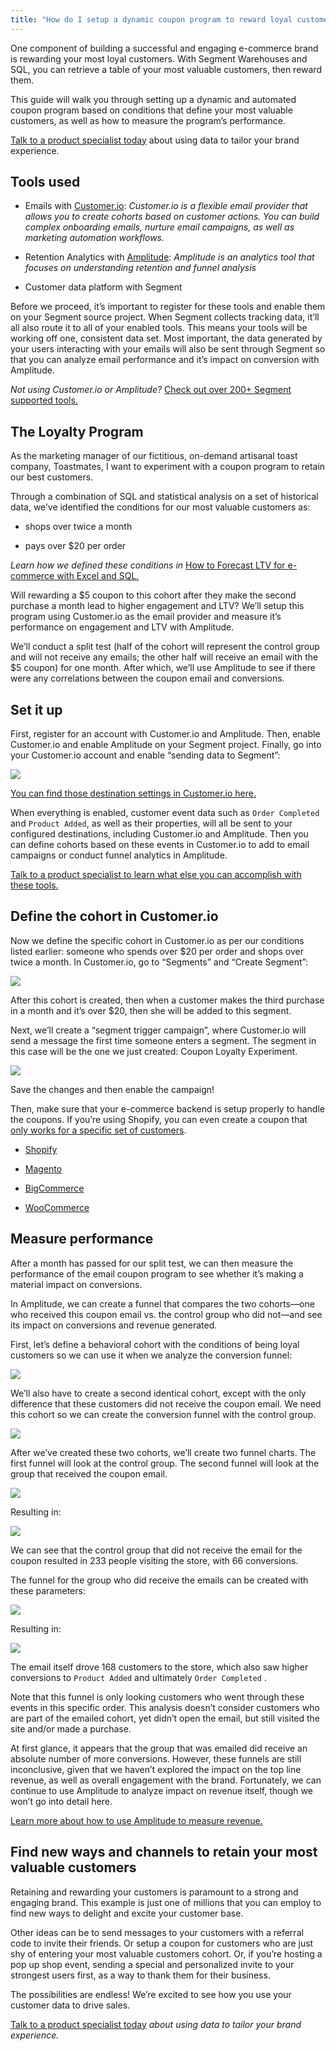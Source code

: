 ```yaml
---
title: "How do I setup a dynamic coupon program to reward loyal customers?"
---
```


One component of building a successful and engaging e-commerce brand is rewarding your most loyal customers. With Segment Warehouses and SQL, you can retrieve a table of your most valuable customers, then reward them.

This guide will walk you through setting up a dynamic and automated coupon program based on conditions that define your most valuable customers, as well as how to measure the program’s performance.

[Talk to a product specialist today](https://segment.com/contact/sales) about using data to tailor your brand experience.

## Tools used

*   Emails with [Customer.io](https://customer.io/): _Customer.io is a flexible email provider that allows you to create cohorts based on customer actions. You can build complex onboarding emails, nurture email campaigns, as well as marketing automation workflows._
    
*   Retention Analytics with [Amplitude](https://amplitude.com/): _Amplitude is an analytics tool that focuses on understanding retention and funnel analysis_
    
*   Customer data platform with Segment
    

Before we proceed, it’s important to register for these tools and enable them on your Segment source project. When Segment collects tracking data, it’ll all also route it to all of your enabled tools. This means your tools will be working off one, consistent data set. Most important, the data generated by your users interacting with your emails will also be sent through Segment so that you can analyze email performance and it’s impact on conversion with Amplitude.

_Not using Customer.io or Amplitude?_ [Check out over 200+ Segment supported tools.](https://segment.com/catalog#integrations)

## The Loyalty Program

As the marketing manager of our fictitious, on-demand artisanal toast company, Toastmates, I want to experiment with a coupon program to retain our best customers.

Through a combination of SQL and statistical analysis on a set of historical data, we’ve identified the conditions for our most valuable customers as:

*   shops over twice a month
    
*   pays over $20 per order
    

_Learn how we defined these conditions in_ [How to Forecast LTV for e-commerce with Excel and SQL.](https://segment.com/docs/guides/warehouses/how-to-forecast-ltv-with-sql-and-excel)

Will rewarding a $5 coupon to this cohort after they make the second purchase a month lead to higher engagement and LTV? We’ll setup this program using Customer.io as the email provider and measure it’s performance on engagement and LTV with Amplitude.

We’ll conduct a split test (half of the cohort will represent the control group and will not receive any emails; the other half will receive an email with the $5 coupon) for one month. After which, we’ll use Amplitude to see if there were any correlations between the coupon email and conversions.

## Set it up

First, register for an account with Customer.io and Amplitude. Then, enable Customer.io and enable Amplitude on your Segment project. Finally, go into your Customer.io account and enable “sending data to Segment”:

![](../images/asset_tps7HAgP.png)

[You can find those destination settings in Customer.io here.](https://fly.customer.io/account/integration_settings)

When everything is enabled, customer event data such as `Order Completed` and `Product Added`, as well as their properties, will all be sent to your configured destinations, including Customer.io and Amplitude. Then you can define cohorts based on these events in Customer.io to add to email campaigns or conduct funnel analytics in Amplitude.

[Talk to a product specialist to learn what else you can accomplish with these tools.](https://segment.com/contact/sales)

## Define the cohort in Customer.io

Now we define the specific cohort in Customer.io as per our conditions listed earlier: someone who spends over $20 per order and shops over twice a month. In Customer.io, go to “Segments” and “Create Segment”:

![](../images/asset_kTaK5L7l.png)

After this cohort is created, then when a customer makes the third purchase in a month and it’s over $20, then she will be added to this segment.

Next, we’ll create a “segment trigger campaign”, where Customer.io will send a message the first time someone enters a segment. The segment in this case will be the one we just created: Coupon Loyalty Experiment.

![](../images/asset_lE6v8cXN.png)

Save the changes and then enable the campaign!

Then, make sure that your e-commerce backend is setup properly to handle the coupons. If you’re using Shopify, you can even create a coupon that [only works for a specific set of customers](https://help.shopify.com/manual/customers/manage-customers#search-for-customers).

*   [Shopify](https://help.shopify.com/manual/products/discount-codes)
    
*   [Magento](http://docs.magento.com/m1/ce/user_guide/marketing/price-rules-shopping-cart-coupon.html)
    
*   [BigCommerce](https://support.bigcommerce.com/articles/Public/Using-Coupon-Codes)
    
*   [WooCommerce](https://docs.woocommerce.com/document/coupon-management/)
    

## Measure performance

After a month has passed for our split test, we can then measure the performance of the email coupon program to see whether it’s making a material impact on conversions.

In Amplitude, we can create a funnel that compares the two cohorts—one who received this coupon email vs. the control group who did not—and see its impact on conversions and revenue generated.

First, let’s define a behavioral cohort with the conditions of being loyal customers so we can use it when we analyze the conversion funnel:

![](../images/asset_uiJaB5iF.png)

We’ll also have to create a second identical cohort, except with the only difference that these customers did not receive the coupon email. We need this cohort so we can create the conversion funnel with the control group.

![](../images/asset_vt165Rxc.png)

After we’ve created these two cohorts, we’ll create two funnel charts. The first funnel will look at the control group. The second funnel will look at the group that received the coupon email.

![](../images/asset_2IEwSA4L.png)

Resulting in:

![](../images/asset_kEDuPed8.png)

We can see that the control group that did not receive the email for the coupon resulted in 233 people visiting the store, with 66 conversions.

The funnel for the group who did receive the emails can be created with these parameters:

![](../images/asset_AIZxZDJG.png)

Resulting in:

![](../images/asset_TUWSroDC.png)

The email itself drove 168 customers to the store, which also saw higher conversions to `Product Added` and ultimately `Order Completed` .

Note that this funnel is only looking customers who went through these events in this specific order. This analysis doesn’t consider customers who are part of the emailed cohort, yet didn’t open the email, but still visited the site and/or made a purchase.

At first glance, it appears that the group that was emailed did receive an absolute number of more conversions. However, these funnels are still inconclusive, given that we haven’t explored the impact on the top line revenue, as well as overall engagement with the brand. Fortunately, we can continue to use Amplitude to analyze impact on revenue itself, though we won’t go into detail here.

[Learn more about how to use Amplitude to measure revenue.](https://amplitude.zendesk.com/hc/en-us/articles/230910368-Amplitude-2-0-Revenue-Analysis)

## Find new ways and channels to retain your most valuable customers

Retaining and rewarding your customers is paramount to a strong and engaging brand. This example is just one of millions that you can employ to find new ways to delight and excite your customer base.

Other ideas can be to send messages to your customers with a referral code to invite their friends. Or setup a coupon for customers who are just shy of entering your most valuable customers cohort. Or, if you’re hosting a pop up shop event, sending a special and personalized invite to your strongest users first, as a way to thank them for their business.

The possibilities are endless! We’re excited to see how you use your customer data to drive sales.

[Talk to a product specialist today](https://segment.com/contact/sales) _about using data to tailor your brand experience._
